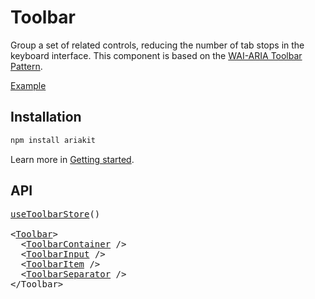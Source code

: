 # Toolbar

<p data-description>
  Group a set of related controls, reducing the number of tab stops in the keyboard interface. This component is based on the <a href="https://www.w3.org/WAI/ARIA/apg/patterns/toolbar/">WAI-ARIA Toolbar Pattern</a>.
</p>

<a href="../examples/toolbar/index.tsx" data-playground>Example</a>

## Installation

```sh
npm install ariakit
```

Learn more in [Getting started](/guide/getting-started).

## API

<pre data-api>
<a href="/apis/toolbar-store">useToolbarStore</a>()

&lt;<a href="/apis/toolbar">Toolbar</a>&gt;
  &lt;<a href="/apis/toolbar-container">ToolbarContainer</a> /&gt;
  &lt;<a href="/apis/toolbar-input">ToolbarInput</a> /&gt;
  &lt;<a href="/apis/toolbar-item">ToolbarItem</a> /&gt;
  &lt;<a href="/apis/toolbar-separator">ToolbarSeparator</a> /&gt;
&lt;/Toolbar&gt;
</pre>
